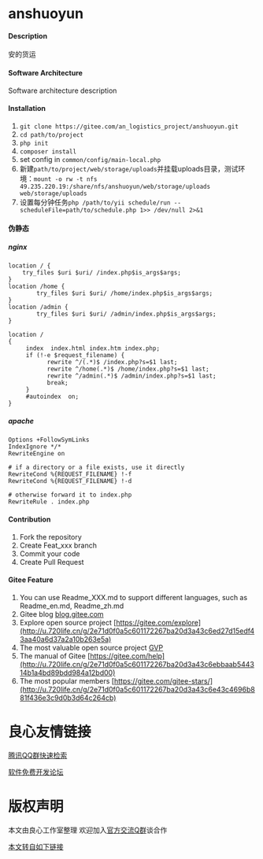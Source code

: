 # anshuoyun

#### Description
安的货运

#### Software Architecture
Software architecture description

#### Installation

1. `git clone https://gitee.com/an_logistics_project/anshuoyun.git`
2. `cd path/to/project`
3. `php init`
4. `composer install`
5. set config in `common/config/main-local.php`
6. 新建`path/to/project/web/storage/uploads`并挂载uploads目录，测试环境：`mount -o rw -t nfs 49.235.220.19:/share/nfs/anshuoyun/web/storage/uploads web/storage/uploads`
7. 设置每分钟任务`php /path/to/yii schedule/run --scheduleFile=path/to/schedule.php 1>> /dev/null 2>&1`

#### 伪静态

##### nginx

    location / {
        try_files $uri $uri/ /index.php$is_args$args;
    }
    location /home {
            try_files $uri $uri/ /home/index.php$is_args$args;
    }
    location /admin {
            try_files $uri $uri/ /admin/index.php$is_args$args;
    }
    
    location / 
    {
         index  index.html index.htm index.php;
         if (!-e $request_filename) {
               rewrite ^/(.*)$ /index.php?s=$1 last;
               rewrite ^/home(.*)$ /home/index.php?s=$1 last;
               rewrite ^/admin(.*)$ /admin/index.php?s=$1 last;
               break;
         }
         #autoindex  on;
    }
    
##### apache
    
    Options +FollowSymLinks
    IndexIgnore */*
    RewriteEngine on
    
    # if a directory or a file exists, use it directly
    RewriteCond %{REQUEST_FILENAME} !-f
    RewriteCond %{REQUEST_FILENAME} !-d
    
    # otherwise forward it to index.php
    RewriteRule . index.php

#### Contribution

1. Fork the repository
2. Create Feat_xxx branch
3. Commit your code
4. Create Pull Request


#### Gitee Feature

1. You can use Readme\_XXX.md to support different languages, such as Readme\_en.md, Readme\_zh.md
2. Gitee blog [blog.gitee.com](http://u.720life.cn/g/4d9d51ba66eeb41dfb9759648c593bf554785fd0e6ab49d2f13e98afcb69bbc7)
3. Explore open source project [https://gitee.com/explore](http://u.720life.cn/g/2e71d0f0a5c601172267ba20d3a43c6ed27d15edf43aa40a6d37a2a10b263e5a)
4. The most valuable open source project [GVP](http://u.720life.cn/g/2e71d0f0a5c601172267ba20d3a43c6eb5ad9b84ebe402667383e4a11c785b2d)
5. The manual of Gitee [https://gitee.com/help](http://u.720life.cn/g/2e71d0f0a5c601172267ba20d3a43c6ebbaab544314b1a4bd89bdd984a12bd00)
6. The most popular members  [https://gitee.com/gitee-stars/](http://u.720life.cn/g/2e71d0f0a5c601172267ba20d3a43c6e43c4696b881f436e3c9d0b3d64c264cb)


 # 良心友情链接

[腾讯QQ群快速检索](http://u.720life.cn/s/8cf73f7c)

[软件免费开发论坛](http://u.720life.cn/s/bbb01dc0)

# 版权声明 

本文由良心工作室整理 欢迎加入[官方交流Q群](https://u.720life.cn/s/f2316816)谈合作

[本文转自如下链接](http://u.720life.cn/g/2e71d0f0a5c601172267ba20d3a43c6e4a196ae97611b7533fd9633ceeb94dc810a0a319896b153be19ff47699f72b4c400ac2ec31b1843376d59f60209fa1ffd78f31456bc124328500f59e20fc33e1)